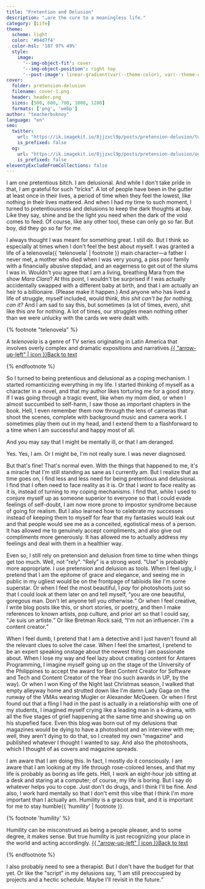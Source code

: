 ```yaml
---
title: "Pretention and Delusion"
description: "…are the cure to a meaningless life."
category: [Life]
theme:
  scheme: light
  color: '#04d7f4'
  color-hsl: '187 97% 49%'
  style:
    image:
      '--img-object-fit': cover
      '--img-object-position': right top
      '--post-image': linear-gradient(var(--theme-color), var(--theme-color))
cover:
  folder: pretension-delusion
  filename: cover-1.png
  header: header.png
  sizes: [500, 600, 700, 1000, 1280]
  formats: ['png', 'webp']
author: "teacherbuknoy"
language: "en"
seo:
  twitter:
    url: "https://ik.imagekit.io/8jjzxcl9p/posts/pretension-delusion/twitter.png"
    is_prefixed: false
  og:
    url: "https://ik.imagekit.io/8jjzxcl9p/posts/pretension-delusion/og.png"
    is_prefixed: false
eleventyExcludeFromCollections: false
---
```

I am one pretentious bitch. I am delusional. And while I don't take pride in that, I am grateful for such "tricks". A lot of people have been in the gutter at least once in their lives, a period of time when they feel the lowest, like nothing in their lives mattered. And when I had my time to such moment, I turned to pretentiousness and delusions to keep the dark thoughts at bay. Like they say, shine and be the light you need when the dark of the void comes to feed. Of course, like any other tool, these can only go so far. But boy, did they go so far for me.

I always thought I was meant for something great. I still do. But I think so especially at times when I don't feel the best about myself. I was granted a life of a telenovela{{ 'telenovela' | footnote }} main character—a father I never met, a mother who died when I was very young, a piss poor family with a financially abusive stepdad, and an eagerness to get out of the slums I was in. Wouldn't you agree that I am a living, breathing Mara from the show <i>Mara Clara</i>? At this point, I wouldn't be surprised if I was actually accidentally swapped with a different baby at birth, and that I am actually an heir to a billionaire. (Please make it happen.) And anyone who has lived a life of struggle, myself included, would think, <i>this shit can't be for nothing, can it?</i> And I am sad to say this, but sometimes (a lot of times, even), shit like this *are* for nothing. A lot of times, our struggles mean nothing other than we were unlucky with the cards we were dealt with.

{% footnote "telenovela" %}
<p>A <dfn>telenovela</dfn> is a genre of TV series originating in Latin America that involves overly complex and dramatic expositions and narratives.<a href="#ref-telenovela">{{ "arrow-up-left" | icon }}<span class="sr-only">Back to text</span></a></p>
{% endfootnote %}

So I turned to being pretentious and delusional as a coping mechanism. I started romanticizing everything in my life. I started thinking of myself as a character in a novel, and that my author likes torturing me for a good story. If I was going through a tragic event, like when my mom died, or when I almost succumbed to self-harm, I saw those as important chapters in the book. Hell, I even remember them now through the lens of cameras that shoot the scenes, complete with background music and camera work. I sometimes play them out in my head, and I extend them to a flashforward to a time when I am successful and happy most of all.

And you may say that I might be mentally ill, or that I am deranged.

Yes. Yes, I am. Or I might be, I'm not really sure. I was never diagnosed.

But that's fine! That's normal even. With the things that happened to me, it's a miracle that I'm still standing as sane as I currently am. But I realize that as time goes on, I find less and less need for being pretentious and delusional. I find that I often need to face reality as it is. Or that I *want* to face reality as it is, instead of turning to my coping mechanisms. I find that, while I used to conjure myself up as someone superior to everyone so that I could evade feelings of self-doubt, I am now more prone to impostor syndrome because of going for realism. But I also learned how to celebrate my successes instead of keeping them to myself for fear that my fantasies would leak out and that people would see me as a conceited, egotistical mess of a person. It has allowed me to genuinely accept compliments, and also give out compliments more generously. It has allowed me to actually address my feelings and deal with them in a healthier way.

Even so, I still rely on pretension and delusion from time to time when things get too much. Well, not "rely". "Rely" is a strong word. "Use" is probably more appropriate. I use pretension and delusion as tools. When I feel ugly, I pretend that I am the epitome of grace and elegance, and seeing me in public in my ugliest would be on the frontpage of tabloids like I'm some superstar. Or when I feel the most beautiful, I *pay* for photoshoots just so that I could look at them later on and tell myself, <q>you are one beautiful, goregous man. Don't let anyone tell you otherwise.</q> Or when I feel creative, I write blog posts like this, or short stories, or poetry, and then I make references to known artists, pop culture, and prior art so that I could say, <q lang="fr-FR">Je suis un artiste.</q> Or like Bretman Rock said, <q>I'm not an influencer. I'm a content creator.</q>

When I feel dumb, I pretend that I am a detective and I just haven't found all the relevant clues to solve the case. When I feel the smartest, I pretend to be an expert speaking onstage about the newest thing I am passionate about. When I lose my way and feel lazy about creating content for Antares Programming, I imagine myself going up on the stage of the University of the Philippines to accept the award for Best Content Creator for Software and Tech and Content Creator of the Year (no such awards in UP, by the way). Or when I won King of the Night last Christmas season, I walked that empty alleyway home and strutted down like I'm damn Lady Gaga on the runway of the VMAs wearing Mugler or Alexander McQueen. Or when I first found out that a fling I had in the past is actually in a relationship with one of my students, I imagined myself crying like a leading man in a k-drama, with all the five stages of grief happening at the same time and showing up on his stupefied face. Even this blog was born out of my delusions that magazines would be dying to have a photoshoot and an interview with me; well, they aren't dying to do that, so I created my own "magazine" and published whatever I thought I wanted to say. And also the photoshoots, which I thought of as covers and magazine spreads.

I am aware that I am doing this. In fact, I mostly do it consciously. I am aware that I am looking at my life through rose-colored lenses, and that my life is probably as boring as life gets. Hell, I work an eight-hour job sitting at a desk and staring at a computer; of course, my life is boring. But I say do whatever helps you to cope. Just don't do drugs, and I think I'll be fine. And also, I work hard mentally so that I don't emit this vibe that I think I'm more important than I actually am. Humility is a gracious trait, and it is important for me to stay humble{{ 'humility' | footnote }}.

{% footnote 'humility' %}
<p>Humility can be misconstrued as being a people pleaser, and to some degree, it makes sense. But true humility is just recognizing your place in the world and acting accordingly. <a href="#ref-humility">{{ "arrow-up-left" | icon }}<span class="sr-only">Back to text</span></a></p>
{% endfootnote %}

I also probably need to see a therapist. But I don't have the budget for that yet. Or like the "script" in my delusions say, <q>I am still preoccupied by projects and a hectic schedule. Maybe I'll revisit in the future.</q>